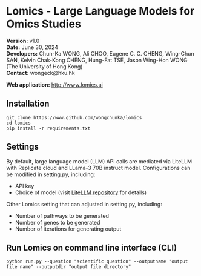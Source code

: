 <h1>Lomics - Large Language Models for Omics Studies</h1>

<p><strong>Version:</strong> v1.0<br>
<strong>Date:</strong> June 30, 2024<br>
<strong>Developers:</strong> Chun-Ka WONG, Ali CHOO, Eugene C. C. CHENG, Wing-Chun SAN, Kelvin Chak-Kong CHENG, Hung-Fat TSE, Jason Wing-Hon WONG (The University of Hong Kong)<br>
<strong>Contact:</strong> wongeck@hku.hk</p>
<strong>Web application:</strong> <a href="http://www.lomics.ai">http://www.lomics.ai</a>

<h2>Installation</h2>

<pre><code>git clone https://www.github.com/wongchunka/lomics
cd lomics
pip install -r requirements.txt
</code></pre>

<h2>Settings</h2>

<p>By default, large language model (LLM) API calls are mediated via LiteLLM with Replicate cloud and LLama-3 70B instruct model. Configurations can be modified in setting.py, including:</p>
<ul>
  <li>API key</li>
  <li>Choice of model (visit <a href="https://github.com/BerriAI/litellm">LiteLLM repository</a> for details)</li>
</ul>

<p> Other Lomics setting that can adjusted in setting.py, including:</p>
<ul>
  <li>Number of pathways to be generated</li>
  <li>Number of genes to be generated</li>
  <li>Number of iterations for generating output</li>
</ul>

<h2>Run Lomics on command line interface (CLI)</h2>

<pre><code>python run.py --question "scientific question" --outputname "output file name" --outputdir "output file directory"
</code></pre>
